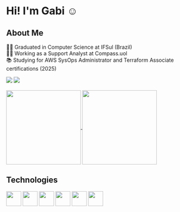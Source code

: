 # Hi! I'm Gabi ☺️

## About Me
👩‍🎓 Graduated in Computer Science at IFSul (Brazil)\
👩‍💻 Working as a Support Analyst at Compass.uol\
📚 Studying for AWS SysOps Administrator and Terraform Associate certifications (2025)

<div>
  <a href="https://www.linkedin.com/in/gabrielle-brambilla/" target="_blank"><img loading="lazy" src="https://img.shields.io/badge/-LinkedIn-%230077B5?style=for-the-badge&logo=linkedin&logoColor=white"/></a>
  <a href="https://medium.com/@brambillagabrielle/" target="_blank"><img loading="lazy" src="https://img.shields.io/badge/-Medium-black?style=for-the-badge&logo=medium&logoColor=white"/></a>
</div>

<br>
<div>
  <a href="https://github.com/brambillagabrielle">
    <img height=200 align="center" src="https://github-readme-stats.vercel.app/api?username=brambillagabrielle&theme=material-palenight" />
  </a>
  <a href="https://github.com/brambillagabrielle">
    <img height=200 align="center" src="https://github-readme-stats.vercel.app/api/top-langs?username=brambillagabrielle&layout=compact&langs_count=8&card_width=320&theme=material-palenight" />
  </a>
</div>

## Technologies
<div>
  <img loading="lazy" src="https://cdn.jsdelivr.net/gh/devicons/devicon/icons/linux/linux-original.svg" width="40" height="40"/>
  <img loading="lazy" src="https://cdn.jsdelivr.net/gh/devicons/devicon/icons/java/java-original.svg" width="40" height="40"/>
  <img loading="lazy" src="https://cdn.jsdelivr.net/gh/devicons/devicon/icons/cplusplus/cplusplus-original.svg" width="40" height="40"/>
  <img loading="lazy" src="https://cdn.jsdelivr.net/gh/devicons/devicon/icons/python/python-original.svg" width="40" height="40"/>
  <img loading="lazy" src="https://cdn.jsdelivr.net/gh/devicons/devicon/icons/amazonwebservices/amazonwebservices-original-wordmark.svg" width="40" height="40"/>
  <img loading="lazy" src="https://cdn.jsdelivr.net/gh/devicons/devicon/icons/azure/azure-original.svg" width="40" height="40"/>
</div>

